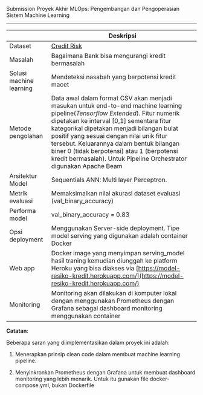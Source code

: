 Submission Proyek Akhir MLOps: Pengembangan dan Pengoperasian Sistem Machine Learning
***

|                         | Deskripsi |
| ----------------------- | --------- |
| Dataset                 |     [Credit Risk](https://www.kaggle.com/datasets/laotse/credit-risk-dataset) |
| Masalah                 |       Bagaimana Bank bisa mengurangi kredit bermasalah  |
| Solusi machine learning |       Mendeteksi nasabah yang berpotensi kredit macet   |
| Metode pengolahan       |      Data awal dalam format CSV akan menjadi masukan untuk end-to-end machine learning pipeline(*Tensorflow Extended*). Fitur numerik dipetakan ke interval \[0,1\] sementara fitur kategorikal dipetakan menjadi bilangan bulat positif yang sesuai dengan nilai unik fitur tersebut. Keluarannya dalam bentuk bilangan biner 0 (tidak berpotensi) atau 1 (berpotensi kredit bermasalah). Untuk Pipeline Orchestrator digunakan Apache Beam      |
| Arsitektur Model        |  Sequentials ANN: Multi layer Perceptron. |
| Metrik evaluasi         |    Memaksimalkan nilai akurasi dataset evaluasi  (val_binary_accuracy)      |
| Performa model          |       val_binary_accuracy = 0.83    |
| Opsi deployment         |   Menggunakan Server-side deployment. Tipe model serving yang digunakan adalah container Docker|
| Web app                 |  Docker image yang menyimpan serving_model hasil traning kemudian diunggah ke platform Heroku yang bisa diakses via [https://model-resiko-kredit.herokuapp.com/](https://model-resiko-kredit.herokuapp.com/)     |
| Monitoring              |       Monitoring akan dilakukan di komputer lokal dengan menggunakan Prometheus dengan Grafana sebagai dashboard monitoring menggunakan container |


**Catatan**:

Beberapa saran yang diimplementasikan dalam proyek ini adalah:

1. Menerapkan prinsip clean code dalam membuat machine learning pipeline.  

2. Menyinkronkan Prometheus dengan Grafana untuk membuat dashboard monitoring yang lebih menarik. Untuk itu gunakan file docker-compose.yml, bukan Dockerfile





